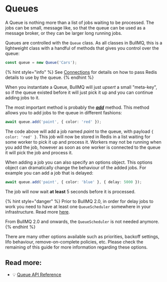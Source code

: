# Queues

A Queue is nothing more than a list of jobs waiting to be processed. The jobs can be small, message like, so that the queue can be used as a message broker, or they can be larger long running jobs.

Queues are controlled with the `Queue` class. As all classes in BullMQ, this is a lightweight class with a handful of methods that gives you control over the queue:

```typescript
const queue = new Queue('Cars');
```

{% hint style="info" %}
See [Connections](../connections.md) for details on how to pass Redis details to use by the queue.
{% endhint %}

When you instantiate a Queue, BullMQ will just _upsert_ a small "meta-key", so if the queue existed before it will just pick it up and you can continue adding jobs to it.

The most important method is probably the [_**add**_](https://api.docs.bullmq.io/classes/v5.Queue.html#add) method. This method allows you to add jobs to the queue in different fashions:

```typescript
await queue.add('paint', { color: 'red' });
```

The code above will add a job named _paint_ to the queue, with payload `{ color: 'red' }`. This job will now be stored in Redis in a list waiting for some worker to pick it up and process it. Workers may not be running when you add the job, however as soon as one worker is connected to the queue it will pick the job and process it.

When adding a job you can also specify an options object. This options object can dramatically change the behaviour of the added jobs. For example you can add a job that is delayed:

```typescript
await queue.add('paint', { color: 'blue' }, { delay: 5000 });
```

The job will now wait **at** **least** 5 seconds before it is processed.

{% hint style="danger" %}
Prior to BullMQ 2.0, in order for delay jobs to work you need to have at least one `QueueScheduler` somewhere in your infrastructure. Read more [here](../queuescheduler.md).

From BullMQ 2.0 and onwards, the `QueueScheduler` is not needed anymore.
{% endhint %}

There are many other options available such as priorities, backoff settings, lifo behaviour, remove-on-complete policies, etc. Please check the remaining of this guide for more information regarding these options.

## Read more:

* 💡 [Queue API Reference](https://api.docs.bullmq.io/classes/v5.Queue.html)
